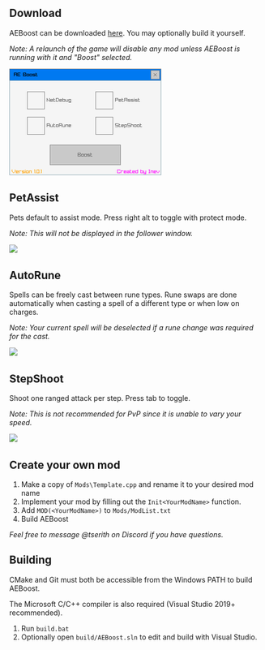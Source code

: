 ## Download

AEBoost can be downloaded [here](https://github.com/Tserith/AEBoost/releases/download/1.0.5/AEBoost.zip). You may optionally build it yourself.

*Note: A relaunch of the game will disable any mod unless AEBoost is running with it and "Boost" selected.*

![](Media/boost.png)

## PetAssist

Pets default to assist mode. Press right alt to toggle with protect mode.

*Note: This will not be displayed in the follower window.*

![](Media/assist.gif)

## AutoRune

Spells can be freely cast between rune types. Rune swaps are done automatically when casting a spell of a different type or when low on charges.

*Note: Your current spell will be deselected if a rune change was required for the cast.*

![](Media/autorune.gif)

## StepShoot

Shoot one ranged attack per step. Press tab to toggle.

*Note: This is not recommended for PvP since it is unable to vary your speed.*

![](Media/stepshoot.gif)

## Create your own mod

1. Make a copy of `Mods\Template.cpp` and rename it to your desired mod name
2. Implement your mod by filling out the `Init<YourModName>` function.
3. Add `MOD(<YourModName>)` to `Mods/ModList.txt`
4. Build AEBoost

*Feel free to message @tserith on Discord if you have questions.*



## Building

CMake and Git must both be accessible from the Windows PATH to build AEBoost.

The Microsoft C/C++ compiler is also required (Visual Studio 2019+ recommended).

1. Run `build.bat`
2. Optionally open `build/AEBoost.sln` to edit and build with Visual Studio.
